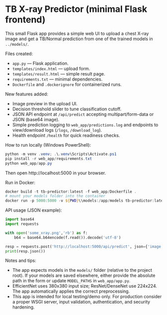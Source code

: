 # TB X-ray Predictor (minimal Flask frontend)

This small Flask app provides a simple web UI to upload a chest X-ray image and get a TB/Normal prediction from one of the trained models in `../models/`.

Files created:

- `app.py` — Flask application.
- `templates/index.html` — upload form.
- `templates/result.html` — simple result page.
- `requirements.txt` — minimal dependencies.
- `Dockerfile` and `.dockerignore` for containerized runs.

New features added:

- Image preview in the upload UI.
- Decision threshold slider to tune classification cutoff.
- JSON API endpoint at `/api/predict` accepting multipart/form-data or JSON (base64 image).
- Simple prediction logging to `web_app/predictions.log` and endpoints to view/download logs (`/logs`, `/download_log`).
- Health endpoint `/health` for quick readiness checks.

How to run locally (Windows PowerShell):

```powershell
python -m venv .venv; .\.venv\Scripts\Activate.ps1
pip install -r web_app/requirements.txt
python web_app/app.py
```

Then open http://localhost:5000 in your browser.

Run in Docker:

```powershell
docker build -t tb-predictor:latest -f web_app/Dockerfile .
# mount your models folder into the container
docker run -p 5000:5000 -v ${PWD}\\models:/app/models tb-predictor:latest
```

API usage (JSON example):

```python
import base64
import requests

with open('some_xray.png','rb') as f:
    b64 = base64.b64encode(f.read()).decode('utf-8')

resp = requests.post('http://localhost:5000/api/predict', json={'image': b64, 'model': 'EfficientNetB4'})
print(resp.json())
```

Notes and tips:

- The app expects models in the `models/` folder (relative to the project root). If your models are saved elsewhere, either provide the absolute path in the form or update `MODEL_PATHS` in `web_app/app.py`.
- EfficientNet uses 380x380 input size; ResNet/DenseNet use 224x224. The app automatically applies the correct preprocessing.
- This app is intended for local testing/demo only. For production consider a proper WSGI server, input validation, authentication, and security hardening.
